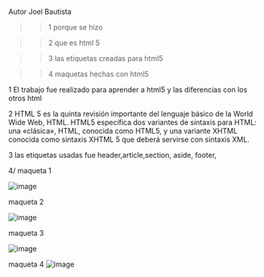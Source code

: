 Autor Joel Bautista


>> 1 porque se hizo

>> 2 que es html 5


>> 3 las etiquetas creadas para html5


>> 4 maquetas hechas con html5


1 El trabajo fue realizado para aprender a html5 y las diferencias con los otros html 


2 HTML 5 es la quinta revisión importante del lenguaje básico de la World Wide Web, HTML. HTML5 específica dos variantes de sintaxis para HTML: una «clásica», HTML,
conocida como HTML5, y una variante XHTML conocida como sintaxis XHTML 5 que deberá servirse con sintaxis XML.


3 las etiquetas usadas fue header,article,section, aside, footer,


4/ maqueta 1

![image](https://user-images.githubusercontent.com/101758506/165411202-90305cfd-1b41-462b-b871-b1101d34db15.png)


maqueta 2

![image](https://user-images.githubusercontent.com/101758506/165411273-17d4f288-04bc-4a2c-a477-cbc7e1331764.png)


maqueta 3

![image](https://user-images.githubusercontent.com/101758506/165411314-205fe534-aa76-4571-8f9b-c8023413f6da.png)


maqueta 4
![image](https://user-images.githubusercontent.com/101758506/165411357-6be44a12-dbe9-4d97-83e6-f9b52955003b.png)

